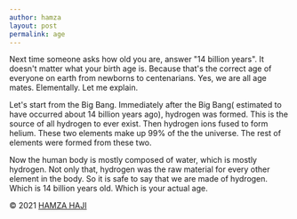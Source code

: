 ```yaml
---
author: hamza
layout: post
permalink: age
---
```

Next time someone asks how old you are,
answer "14 billion years". It doesn't matter what
your birth age is. Because that's the correct age
of everyone on earth from newborns to
centenarians. Yes, we are all age mates.
Elementally. Let me explain.

Let's start from the Big Bang. Immediately after
the Big Bang( estimated to have occurred about
14 billion years ago), hydrogen was formed. This
is the source of all hydrogen to ever exist. Then
hydrogen ions fused to form helium. These two
elements make up 99% of the the universe. The
rest of elements were formed from these two.

Now the human body is mostly composed of
water, which is mostly hydrogen. Not only that,
hydrogen was the raw material for every other
element in the body. So it is safe to say that we
are made of hydrogen. Which is 14 billion years
old. Which is your actual age.

© 2021 <a class="small" href="/">HAMZA HAJI</a>

